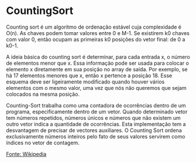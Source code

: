 # CountingSort

Counting sort é um algoritmo de ordenação estável cuja complexidade é O(n). As chaves podem tomar valores entre 0 e M-1. Se existirem k0 chaves com valor 0, então ocupam as primeiras k0 posições do vetor final: de 0 a k0-1.

A ideia básica do counting sort é determinar, para cada entrada x, o número de elementos menor que x. Essa informação pode ser usada para colocar o elemento x diretamente em sua posição no array de saída. Por exemplo, se há 17 elementos menores que x, então x pertence a posição 18. Esse esquema deve ser ligeiramente modificado quando houver vários elementos com o mesmo valor, uma vez que nós não queremos que sejam colocados na mesma posição.

Counting-Sort trabalha como uma contadora de ocorrências dentro de um programa, especificamente dentro de um vetor. Quando determinado vetor tem números repetidos, números únicos e números que não existem um outro vetor indica a quantidade de ocorrências.
Esta implementação tem a desvantagem de precisar de vectores auxiliares. O Counting Sort ordena exclusivamente números inteiros pelo fato de seus valores servirem como índices no vetor de contagem.

[Fonte: Wikipedia](https://pt.wikipedia.org/wiki/Counting_sort)
